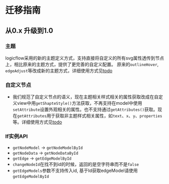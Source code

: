 # 迁移指南

## 从0.x 升级到1.0

### 主题

logicflow采用的新的主题定义方式，支持直接将自定义的所有svg属性透传到节点上，相比原来的主题方式，提供了更完善的自定义配置。
原来的`outlineHover`, `edgeAdjust`等改成新的主题方式，详细使用方式见[todo]()

### 自定义节点

- 我们规范了自定义节点的语义，现在主题相关样式相关的属性获取改成在自定义view中用`getShapteStyle()`方法获取，不再支持在model中使用`setAttribute`设置外观相关的属性。也不支持通过`getAttributes()`获取。现在`getAttributes`用于获取非主题样式相关属性，如`text`、`x`、`y`、`properties`等。详细使用方式见[todo]()

### lf实例API

- `getNodeModel` -> `getNodeModelById`
- `getNodeData` -> `getNodeDataById`
- `getEdge` -> `getEdgeModelById`
- `changeNodeId`在找不到id的时候，返回的是空字符串而不是`false`
- `getEdgeModels`参数不支持传入id, 基于Id获取edgeModel请使用`getEdgeModelById`